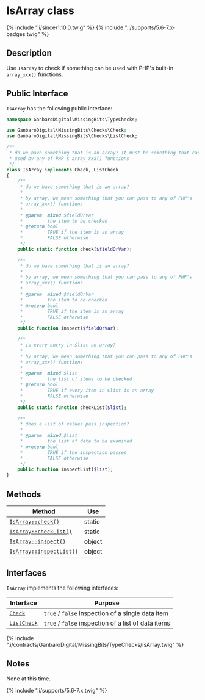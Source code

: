 # IsArray class

{% include ".i/since/1.10.0.twig" %}
{% include ".i/supports/5.6-7.x-badges.twig" %}

## Description

Use `IsArray` to check if something can be used with PHP's built-in `array_xxx()` functions.

## Public Interface

`IsArray` has the following public interface:

```php
namespace GanbaroDigital\MissingBits\TypeChecks;

use GanbaroDigital\MissingBits\Checks\Check;
use GanbaroDigital\MissingBits\Checks\ListCheck;

/**
 * do we have something that is an array? It must be something that can be
 * used by any of PHP's array_xxx() functions
 */
class IsArray implements Check, ListCheck
{
    /**
     * do we have something that is an array?
     *
     * by array, we mean something that you can pass to any of PHP's
     * array_xxx() functions
     *
     * @param  mixed $fieldOrVar
     *         the item to be checked
     * @return bool
     *         TRUE if the item is an array
     *         FALSE otherwise
     */
    public static function check($fieldOrVar);

    /**
     * do we have something that is an array?
     *
     * by array, we mean something that you can pass to any of PHP's
     * array_xxx() functions
     *
     * @param  mixed $fieldOrVar
     *         the item to be checked
     * @return bool
     *         TRUE if the item is an array
     *         FALSE otherwise
     */
    public function inspect($fieldOrVar);

    /**
     * is every entry in $list an array?
     *
     * by array, we mean something that you can pass to any of PHP's
     * array_xxx() functions
     *
     * @param  mixed $list
     *         the list of items to be checked
     * @return bool
     *         TRUE if every item in $list is an array
     *         FALSE otherwise
     */
    public static function checkList($list);

    /**
     * does a list of values pass inspection?
     *
     * @param  mixed $list
     *         the list of data to be examined
     * @return bool
     *         TRUE if the inspection passes
     *         FALSE otherwise
     */
    public function inspectList($list);
}
```

## Methods

Method | Use
-------|----
[`IsArray::check()`](IsArray.check.html) | static
[`IsArray::checkList()`](IsArray.checkList.html) | static
[`IsArray::inspect()`](IsArray.inspect.html) | object
[`IsArray::inspectList()`](IsArray.inspectList.html) | object

## Interfaces

`IsArray` implements the following interfaces:

Interface | Purpose
----------|--------
[`Check`](../checks/Check.class.md) | `true` / `false` inspection of a single data item
[`ListCheck`](../checks/ListCheck.class.md) | `true` / `false` inspection of a list of data items

{% include ".i/contracts/GanbaroDigital/MissingBits/TypeChecks/IsArray.twig" %}

## Notes

None at this time.

{% include ".i/supports/5.6-7.x.twig" %}
